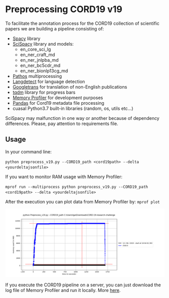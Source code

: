 # Preprocessing CORD19 v19

To facilitate the annotation process for the 
CORD19 collection of scientific papers we are building a pipeline consisting of:

* [Spacy](https://spacy.io/) library
* [SciSpacy](https://allenai.github.io/scispacy/) library and models:
  * en\_core\_sci\_lg
  * en\_ner\_craft\_md
  * en\_ner\_jnlpba\_md
  * en\_ner\_bc5cdr\_md
  * en\_ner\_bionlp13cg\_md
* [Pathos](https://pypi.org/project/pathos/) multiprocessing
* [Langdetect](https://github.com/Mimino666/langdetect) for language detection
* [Googletrans](https://github.com/ssut/py-googletrans) for translation of non-English publications
* [tqdm](https://github.com/tqdm/tqdm) library for progress bars
* [Memory Profiler](https://github.com/pythonprofilers/memory_profiler) for development purposes
* [Pandas](https://pandas.pydata.org/) for Cord19 metadata file processing
* cuasal Python3.7 built-in libraries (random, os, utils etc...)

SciSpacy may malfunction in one way or another because of dependency differences. 
Please, pay attention to requirements file.

## Usage

In your command line:

`python preprocess_v19.py --CORD19_path <cord19path> --delta <yourdeltajsonfile>`
  
If you want to monitor RAM usage with Memory Profiler:

`mprof run --multiprocess python preprocess_v19.py --CORD19_path <cord19path> --delta <yourdeltajsonfile>`

After the execution you can plot data from Memory Profiler by:
`mprof plot`

![mprofplotexecution](Pipeline_RAM_singleprocess2.png "Memory Profiler pop-up")

If you execute the CORD19 pipeline on a server, you can just download the log file of Memory Profiler and run it locally. More [here](https://pypi.org/project/memory-profiler/). 
